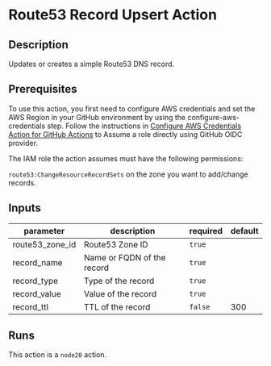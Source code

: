 # Route53 Record Upsert Action

<!-- action-docs-description -->
## Description

Updates or creates a simple Route53 DNS record.
<!-- action-docs-description -->

## Prerequisites

To use this action, you first need to configure AWS credentials and set the AWS Region in your GitHub environment by using the configure-aws-credentials step.  Follow the instructions in [Configure AWS Credentials Action for GitHub Actions](https://github.com/aws-actions/configure-aws-credentials) to Assume a role directly using GitHub OIDC provider.

The IAM role the action assumes must have the following permissions:

`route53:ChangeResourceRecordSets` on the zone you want to add/change records.

<!-- action-docs-inputs -->
## Inputs

| parameter | description | required | default |
| --- | --- | --- | --- |
| route53_zone_id | Route53 Zone ID | `true` |  |
| record_name | Name or FQDN of the record | `true` |  |
| record_type | Type of the record | `true` |  |
| record_value | Value of the record | `true` |  |
| record_ttl | TTL of the record | `false` | 300 |
<!-- action-docs-inputs -->

<!-- action-docs-outputs -->

<!-- action-docs-outputs -->

<!-- action-docs-runs -->
## Runs

This action is a `node20` action.
<!-- action-docs-runs -->